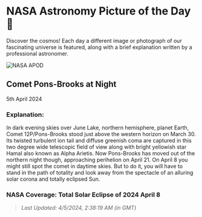 
  # NASA Astronomy Picture of the Day 🌌

  Discover the cosmos! Each day a different image or photograph of our fascinating universe is featured, along with a brief explanation written by a professional astronomer.

![NASA APOD](https://apod.nasa.gov/apod/image/2404/12P_Pons_Brooks_2024_03_30_JuneLake_DEBartlett.jpg)

## Comet Pons-Brooks at Night

5th April 2024

### Explanation: 

In dark evening skies over June Lake, northern hemisphere, planet Earth, Comet 12P/Pons-Brooks stood just above the western horizon on March 30. Its twisted turbulent ion tail and diffuse greenish coma are captured in this two degree wide telescopic field of view along with bright yellowish star Hamal also known as Alpha Arietis. Now Pons-Brooks has moved out of the northern night though, approaching perihelion on April 21. On April 8 you might still spot the comet in daytime skies. But to do it, you will have to stand in the path of totality and look away from the spectacle of an alluring solar corona and totally eclipsed Sun.   
### NASA Coverage: Total Solar Eclipse of 2024 April 8

> _Last Updated: 4/5/2024, 2:38:19 AM (in GMT)_
